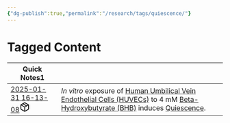 ```yaml
---
{"dg-publish":true,"permalink":"/research/tags/quiescence/"}
---
```


# Tagged Content
<div><table class="dataview table-view-table"><thead class="table-view-thead"><tr class="table-view-tr-header"><th class="table-view-th"><span>Quick Notes</span><span class="dataview small-text">1</span></th><th class="table-view-th"><span></span></th></tr></thead><tbody class="table-view-tbody"><tr><td><span><a data-tooltip-position="top" aria-label="Research/Quick Notes/2025-01-31 16-13-08.md" data-href="Research/Quick Notes/2025-01-31 16-13-08.md" href="Research/Quick Notes/2025-01-31 16-13-08.md" class="internal-link" target="_blank" rel="noopener nofollow" fileclass-name="Research Links">2025-01-31 16-13-08</a><a class="metadata-menu fileclass-icon"><svg xmlns="http://www.w3.org/2000/svg" width="24" height="24" viewBox="0 0 24 24" fill="none" stroke="currentColor" stroke-width="2" stroke-linecap="round" stroke-linejoin="round" class="svg-icon lucide-package"><path d="m7.5 4.27 9 5.15"></path><path d="M21 8a2 2 0 0 0-1-1.73l-7-4a2 2 0 0 0-2 0l-7 4A2 2 0 0 0 3 8v8a2 2 0 0 0 1 1.73l7 4a2 2 0 0 0 2 0l7-4A2 2 0 0 0 21 16Z"></path><path d="m3.3 7 8.7 5 8.7-5"></path><path d="M12 22V12"></path></svg></a></span></td><td><span><em>In vitro</em> exposure of <a data-href="Human Umbilical Vein Endothelial Cells (HUVECs)" href="Human Umbilical Vein Endothelial Cells (HUVECs)" class="internal-link" target="_blank" rel="noopener nofollow">Human Umbilical Vein Endothelial Cells (HUVECs)</a> to 4 mM <a data-href="Beta-Hydroxybutyrate (BHB)" href="Beta-Hydroxybutyrate (BHB)" class="internal-link" target="_blank" rel="noopener nofollow">Beta-Hydroxybutyrate (BHB)</a> induces <a data-href="Quiescence" href="Quiescence" class="internal-link" target="_blank" rel="noopener nofollow">Quiescence</a>.</span></td></tr></tbody></table></div>

